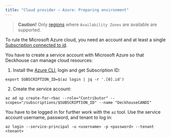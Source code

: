 ```yaml
---
title: "Cloud provider — Azure: Preparing environment"
---
```


> **Caution!** Only [regions](https://docs.microsoft.com/en-us/azure/availability-zones/az-region) where `Availability Zones` are available are supported.

To rule the Microsoft Azure cloud, you need an account and at least a single [Subscription connected to id](https://docs.microsoft.com/en-us/azure/cost-management-billing/manage/create-subscription).

You have to create a service account with Microsoft Azure so that Deckhouse can manage cloud resources:
1. Install the [Azure CLI](https://docs.microsoft.com/en-us/cli/azure/install-azure-cli), login and get Subscription ID:
  ```shell
  export SUBSCRIPTION_ID=$(az login | jq -r '.[0].id')
  ```
2. Create the service account:
  ```shell
  az ad sp create-for-rbac --role="Contributor" --scopes="/subscriptions/$SUBSCRIPTION_ID" --name "DeckhouseCANDI"
  ```

You have to be logged in for further work with the `az` tool. Use the service account username, password, and tenant to log in:
```shell
az login --service-principal -u <username> -p <password> --tenant <tenant>
```
